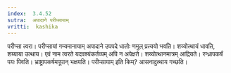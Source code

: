 ```yaml
---
index:  3.4.52
sutra:  अपादाने परीप्सायाम्
vritti:  kashika 
---
```


परीप्सा त्वरा। परीप्सायां गम्यमानायाम् अपादाने उपपदे धातोः णमुल् प्रत्ययो भवति। शय्योत्थायं धावति, शय्याया उत्थाय। एवं नाम त्वरते यदवश्यंकर्तव्यम् अपि न अपेक्षते। शय्योत्थानमात्रम् आद्रियते। रन्ध्रापकर्षं पयः पिवति। भ्राष्ट्रापकर्षमपूपान् भक्षयति। परीप्सायाम् इति किम्? आसनादुत्थाय गच्छति।

